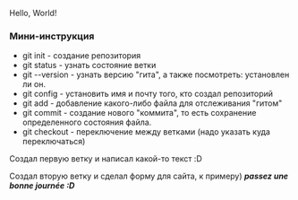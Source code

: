Hello, World!

### Мини-инструкция

* git init - создание репозитория
* git status - узнать состояние ветки
* git --version - узнать версию "гита", а также посмотреть: установлен ли он.
* git config - установить имя и почту того, кто создал репозиторий
* git add - добавление какого-либо файла для отслеживания "гитом"
* git commit - создание нового "коммита", то есть сохранение определенного состояния файла.
* git checkout - переключение между ветками (надо указать куда переключаться)

Создал первую ветку и написал какой-то текст :D

Создал вторую ветку и сделал форму для сайта, к примеру)
***passez une bonne journée :D***